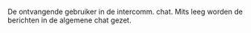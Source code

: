 De ontvangende gebruiker in de intercomm. chat. Mits leeg worden de berichten in de algemene chat gezet.